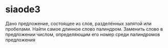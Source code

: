 # siaode3
Дано предложение, состоящее из слов, разделённых запятой или пробелами.
Найти самое длинное слово палиндром. Заменить слово в предложении числом, определяющим его номер среди палиндромов предложения
